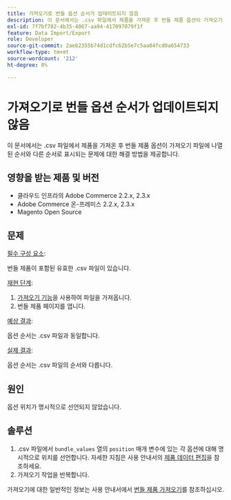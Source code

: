 ```yaml
---
title: 가져오기로 번들 옵션 순서가 업데이트되지 않음
description: 이 문서에서는 .csv 파일에서 제품을 가져온 후 번들 제품 옵션이 가져오기 파일에 나열된 순서와 다른 순서로 표시되는 문제에 대한 해결 방법을 제공합니다.
exl-id: 7f7bf782-4b35-4067-aa94-417097079f1f
feature: Data Import/Export
role: Developer
source-git-commit: 2aeb2355b74d1cdfc62b5e7c5aa04fcd0a654733
workflow-type: tm+mt
source-wordcount: '212'
ht-degree: 0%

---
```


# 가져오기로 번들 옵션 순서가 업데이트되지 않음

이 문서에서는 .csv 파일에서 제품을 가져온 후 번들 제품 옵션이 가져오기 파일에 나열된 순서와 다른 순서로 표시되는 문제에 대한 해결 방법을 제공합니다.

## 영향을 받는 제품 및 버전

* 클라우드 인프라의 Adobe Commerce 2.2.x, 2.3.x
* Adobe Commerce 온-프레미스 2.2.x, 2.3.x
* Magento Open Source

## 문제

<u>필수 구성 요소</u>:

번들 제품이 포함된 유효한 .csv 파일이 있습니다.

<u>재현 단계</u>:

1. [가져오기 기능](https://experienceleague.adobe.com/en/docs/commerce-admin/systems/data-transfer/import/data-import)을 사용하여 파일을 가져옵니다.
1. 번들 제품 페이지를 엽니다.

<u>예상 결과</u>:

옵션 순서는 .csv 파일과 동일합니다.

<u>실제 결과</u>:

옵션 순서는 .csv 파일의 순서와 다릅니다.

## 원인

옵션 위치가 명시적으로 선언되지 않았습니다.

## 솔루션

1. .csv 파일에서 `bundle_values` 열의 `position` 매개 변수에 있는 각 옵션에 대해 명시적으로 위치를 선언합니다. 자세한 지침은 사용 안내서의 [제품 데이터 편집](https://experienceleague.adobe.com/en/docs/commerce-admin/systems/data-transfer/examples/data-transfer-bundle-products#method-2-edit-the-product-data)을 참조하세요.
1. 가져오기 작업을 반복합니다.

가져오기에 대한 일반적인 정보는 사용 안내서에서 [번들 제품 가져오기](https://experienceleague.adobe.com/en/docs/commerce-admin/systems/data-transfer/examples/data-transfer-bundle-products)를 참조하십시오.
